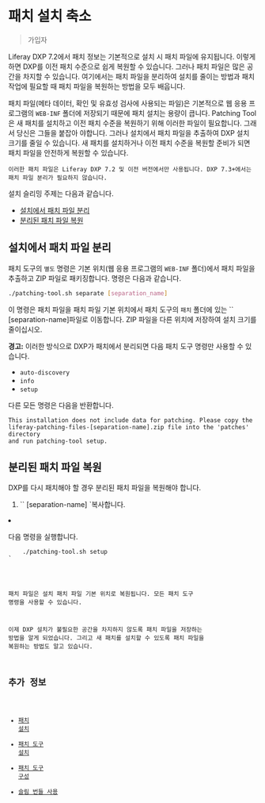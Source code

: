 # 패치 설치 축소

> 가입자

Liferay DXP 7.2에서 패치 정보는 기본적으로 설치 시 패치 파일에 유지됩니다. 이렇게 하면 DXP를 이전 패치 수준으로 쉽게 복원할 수 있습니다. 그러나 패치 파일은 많은 공간을 차지할 수 있습니다. 여기에서는 패치 파일을 분리하여 설치를 줄이는 방법과 패치 작업에 필요할 때 패치 파일을 복원하는 방법을 모두 배웁니다.

패치 파일(메타 데이터, 확인 및 유효성 검사에 사용되는 파일)은 기본적으로 웹 응용 프로그램의 `WEB-INF` 폴더에 저장되기 때문에 패치 설치는 용량이 큽니다. Patching Tool은 새 패치를 설치하고 이전 패치 수준을 복원하기 위해 이러한 파일이 필요합니다. 그래서 당신은 그들을 붙잡아 야합니다. 그러나 설치에서 패치 파일을 추출하여 DXP 설치 크기를 줄일 수 있습니다. 새 패치를 설치하거나 이전 패치 수준을 복원할 준비가 되면 패치 파일을 안전하게 복원할 수 있습니다.

```{important}
이러한 패치 파일은 Liferay DXP 7.2 및 이전 버전에서만 사용됩니다. DXP 7.3+에서는 패치 파일 분리가 필요하지 않습니다.
```

설치 슬리밍 주제는 다음과 같습니다.

* [설치에서 패치 파일 분리](#separating-patch-files-from-the-installation)
* [분리된 패치 파일 복원](#restoring-separated-patch-files)

## 설치에서 패치 파일 분리

패치 도구의 `별도` 명령은 기본 위치(웹 응용 프로그램의 `WEB-INF` 폴더)에서 패치 파일을 추출하고 ZIP 파일로 패키징합니다. 명령은 다음과 같습니다.

```bash
./patching-tool.sh separate [separation_name]
```

이 명령은 패치 파일을 패치 파일 기본 위치에서 패치 도구의 `패치` 폴더에 있는 `` [separation-name]파일로 이동합니다. ZIP 파일을 다른 위치에 저장하여 설치 크기를 줄이십시오.

**경고:** 이러한 방식으로 DXP가 패치에서 분리되면 다음 패치 도구 명령만 사용할 수 있습니다.

* `auto-discovery`
* `info`
* `setup`

다른 모든 명령은 다음을 반환합니다.

```
This installation does not include data for patching. Please copy the
liferay-patching-files-[separation-name].zip file into the 'patches' directory
and run patching-tool setup.
```

## 분리된 패치 파일 복원

DXP를 다시 패치해야 할 경우 분리된 패치 파일을 복원해야 합니다.

1. `` [separation-name]</code> `복사합니다.</p></li>
<li><p spaces-before="0">다음 명령을 실행합니다.
<pre><code class="bash">    ./patching-tool.sh setup
`</pre>

패치 파일은 설치 패치 파일 기본 위치로 복원됩니다. 모든 패치 도구 명령을 사용할 수 있습니다.

이제 DXP 설치가 불필요한 공간을 차지하지 않도록 패치 파일을 저장하는 방법을 알게 되었습니다. 그리고 새 패치를 설치할 수 있도록 패치 파일을 복원하는 방법도 알고 있습니다.

## 추가 정보

* [패치 설치](../installing-patches-for-dxp-7-3-and-earlier.md)
* [패치 도구 설치](../../reference/installing-the-patching-tool.md)
* [패치 도구 구성](../../reference/configuring-the-patching-tool.md)
* [슬림 번들 사용](./using-slim-bundles.md)
